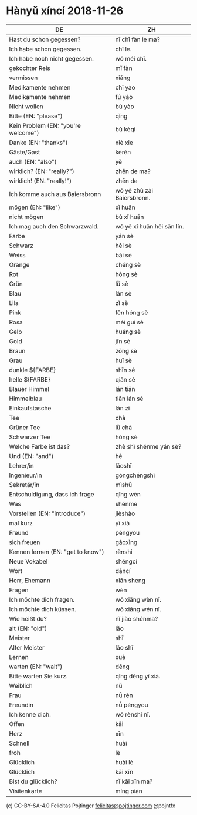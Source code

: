 # Hànyǔ xíncí 2018-11-26

| DE                                  | ZH                         |
| ----------------------------------- | -------------------------- |
| Hast du schon gegessen?             | nǐ chī fàn le ma?          |
| Ich habe schon gegessen.            | chī le.                    |
| Ich habe noch nicht gegessen.       | wǒ méi chī.                |
| gekochter Reis                      | mǐ fàn                     |
| vermissen                           | xiǎng                      |
| Medikamente nehmen                  | chī yào                    |
| Medikamente nehmen                  | fú yào                     |
| Nicht wollen                        | bú yào                     |
| Bitte (EN: "please")                | qǐng                       |
| Kein Problem (EN: "you're welcome") | bù kèqi                    |
| Danke (EN: "thanks")                | xiè xie                    |
| Gäste/Gast                          | kèrén                      |
| auch (EN: "also")                   | yě                         |
| wirklich? (EN: "really?")           | zhēn de ma?                |
| wirklich! (EN: "really!")           | zhēn de                    |
| Ich komme auch aus Baiersbronn      | wǒ yě zhù zài Baiersbronn. |
| mögen (EN: "like")                  | xǐ huān                    |
| nicht mögen                         | bù xǐ huān                 |
| Ich mag auch den Schwarzwald.       | wǒ yě xǐ huān hēi sān lín. |
| Farbe                               | yán sè                     |
| Schwarz                             | hēi sè                     |
| Weiss                               | bái sè                     |
| Orange                              | chéng sè                   |
| Rot                                 | hóng sè                    |
| Grün                                | lǜ sè                      |
| Blau                                | lán sè                     |
| Lila                                | zǐ sè                      |
| Pink                                | fěn hóng sè                |
| Rosa                                | méi gui sè                 |
| Gelb                                | huáng sè                   |
| Gold                                | jīn sè                     |
| Braun                               | zōng sè                    |
| Grau                                | huī sè                     |
| dunkle \${FARBE}                    | shīn sè                    |
| helle \${FARBE}                     | qiǎn sè                    |
| Blauer Himmel                       | lán tiān                   |
| Himmelblau                          | tiān lán sè                |
| Einkaufstasche                      | lán zi                     |
| Tee                                 | chà                        |
| Grüner Tee                          | lǜ chà                     |
| Schwarzer Tee                       | hóng sè                    |
| Welche Farbe ist das?               | zhè shì shénme yán sè?     |
| Und (EN: "and")                     | hé                         |
| Lehrer/in                           | lǎoshī                     |
| Ingenieur/in                        | gōngchéngshī               |
| Sekretär/in                         | mìshū                      |
| Entschuldigung, dass ich frage      | qǐng wèn                   |
| Was                                 | shénme                     |
| Vorstellen (EN: "introduce")        | jièshào                    |
| mal kurz                            | yī xià                     |
| Freund                              | péngyou                    |
| sich freuen                         | gāoxìng                    |
| Kennen lernen (EN: "get to know")   | rènshi                     |
| Neue Vokabel                        | shēngcí                    |
| Wort                                | dāncí                      |
| Herr, Ehemann                       | xiān sheng                 |
| Fragen                              | wèn                        |
| Ich möchte dich fragen.             | wǒ xiǎng wèn nǐ.           |
| Ich möchte dich küssen.             | wǒ xiǎng wén nǐ.           |
| Wie heißt du?                       | nǐ jiào shénma?            |
| alt (EN: "old")                     | lǎo                        |
| Meister                             | shī                        |
| Alter Meister                       | lǎo shī                    |
| Lernen                              | xuè                        |
| warten (EN: "wait")                 | děng                       |
| Bitte warten Sie kurz.              | qǐng děng yī xià.          |
| Weiblich                            | nǚ                         |
| Frau                                | nǚ rén                     |
| Freundin                            | nǚ péngyou                 |
| Ich kenne dich.                     | wǒ rènshi nǐ.              |
| Offen                               | kāi                        |
| Herz                                | xīn                        |
| Schnell                             | huài                       |
| froh                                | lè                         |
| Glücklich                           | huài lè                    |
| Glücklich                           | kāi xīn                    |
| Bist du glücklich?                  | nǐ kāi xīn ma?             |
| Visitenkarte                        | míng piàn                  |

(c) CC-BY-SA-4.0 Felicitas Pojtinger <felicitas@pojtinger.com> @pojntfx
